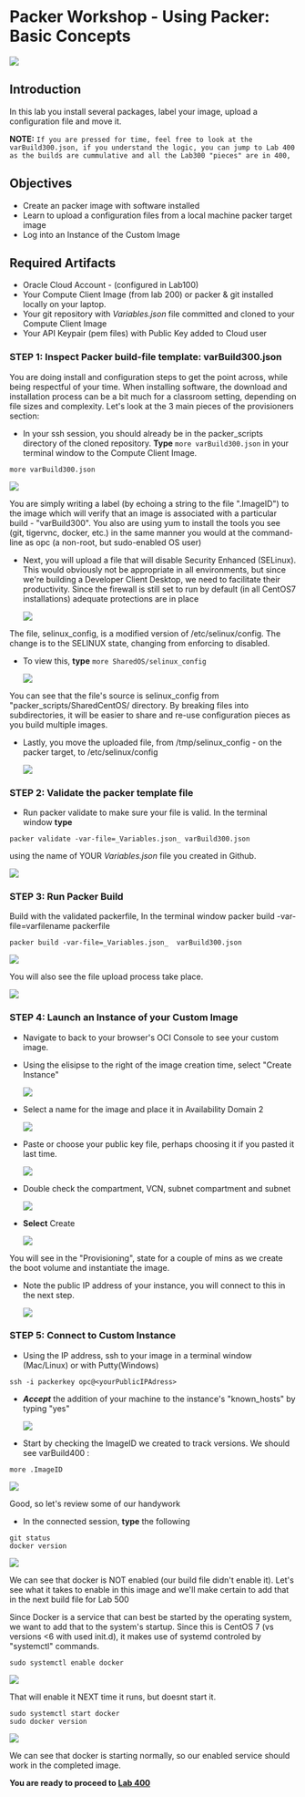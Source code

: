 # Packer Workshop - Using Packer: Basic Concepts

  ![](images/WorkshopHeader/300.png)

## Introduction

In this lab you install several packages, label your image, upload a configuration file and move it.  

**NOTE:** `If you are pressed for time, feel free to look at the varBuild300.json, if you understand the logic, you can jump to Lab 400 as the builds are cummulative and all the Lab300 "pieces" are in 400,`

## Objectives

- Create an packer image with software installed
- Learn to upload a configuration files from a local machine packer target image
- Log into an Instance of the Custom Image

## Required Artifacts

- Oracle Cloud Account - (configured in Lab100)
- Your Compute Client Image (from lab 200) or packer & git installed locally on your laptop.
- Your git repository with _Variables.json_ file committed and cloned to your Compute Client Image
- Your API Keypair (pem files) with Public Key added to Cloud user

### **STEP 1**: Inspect Packer build-file template: varBuild300.json

You are doing install and configuration steps to get the point across, while being respectful of your time.  When installing software, the download and installation process can be a bit much for a classroom setting, depending on file sizes and complexity.  Let's look at the 3 main pieces of the provisioners section:

- In your ssh session, you should already be in the packer_scripts directory of the cloned repository. **Type** `more varBuild300.json` in your terminal window to the Compute Client Image.

```
more varBuild300.json
```

  ![](images/Lab300/6.png)

You are simply writing a label (by echoing a string to the file ".ImageID") to the image which will verify that an image is associated with a particular build - "varBuild300".  You also are using yum to install the tools you see (git, tigervnc, docker, etc.) in the same manner you would at the command-line as opc (a non-root, but sudo-enabled OS user)

- Next, you will upload a file that will disable Security Enhanced (SELinux). This would obviously not be appropriate in all environments, but since we're building a Developer Client Desktop, we need to facilitate their productivity. Since the firewall is still set to run by default (in all CentOS7 installations) adequate protections are in place

  ![](images/Lab300/7.png)

The file, selinux_config, is a modified version of /etc/selinux/config.  The change is to the SELINUX state, changing from enforcing to disabled.

- To view this, **type** `more SharedOS/selinux_config` 

  ![](images/Lab300/7.5.png)

You can see that the file's source is selinux_config from  "packer_scripts/SharedCentOS/ directory.  By breaking files into subdirectories, it will be easier to share and re-use configuration pieces as you build multiple images.

- Lastly, you move the uploaded file, from /tmp/selinux_config - on the packer target, to /etc/selinux/config

  ![](images/Lab300/8.png)

### **STEP 2**: Validate the packer template file

- Run packer validate to make sure your file is valid.  In the terminal window **type**

```
packer validate -var-file=_Variables.json_ varBuild300.json
```

using the name of YOUR _Variables.json_ file you created in Github.

  ![](images/Lab300/9.png)

### **STEP 3**: Run Packer Build

Build with the validated packerfile, In the terminal window packer build -var-file=varfilename packerfile 

```
packer build -var-file=_Variables.json_  varBuild300.json
```
  ![](images/Lab300/2.png)

You will also see the file upload process take place.

  ![](images/Lab300/10.png)
 
### **STEP 4**: Launch an Instance of your Custom Image

- Navigate to back to your browser's OCI Console to see your custom image.

- Using the elisipse to the right of the image creation time,  select "Create Instance"

  ![](images/Lab300/11.png)

- Select a name for the image and place it in Availability Domain 2

  ![](images/Lab300/15.png)

- Paste or choose your public key file, perhaps choosing it if you pasted it last time.

  ![](images/Lab300/13.png)

- Double check the compartment, VCN, subnet compartment and subnet  

  ![](images/Lab300/14.png)

- **Select** Create

  ![](images/Lab300/16.png)

You will see in the "Provisioning", state for a couple of mins as we create the boot volume and instantiate the image.  

- Note the public IP address of your instance, you will connect to this in the next step.

  ![](images/Lab300/17.png)

### **STEP 5**: Connect to Custom Instance

- Using the IP address, ssh to your image in a terminal window (Mac/Linux) or with Putty(Windows)

```
ssh -i packerkey opc@<yourPublicIPAdress>
```

- ***Accept*** the addition of your machine to the instance's "known_hosts" by typing "yes"

  ![](images/Lab300/18.png)

- Start by checking the ImageID we created to track versions.  We should see varBuild400 :

```
more .ImageID
```

![](images/Lab300/20.png)

Good, so let's review some of our handywork

- In the connected session, **type** the following

```
git status
docker version
```
  ![](images/Lab300/21.png)

We can see that docker is NOT enabled (our build file didn't enable it).  Let's see what it takes to enable in this image and we'll make certain to add that in the next build file for Lab 500

Since Docker is a service that can best be started by the operating system, we want to add that to the system's startup.  Since this is CentOS 7 (vs versions <6 with used init.d), it makes use of systemd controled by "systemctl" commands.

```
sudo systemctl enable docker
```

![](images/Lab300/22.png)

That will enable it NEXT time it runs, but doesnt start it.

```
sudo systemctl start docker
sudo docker version
```

![](images/Lab300/24.png)

We can see that docker is starting normally, so our enabled service should work in the completed image.

**You are ready to proceed to [Lab 400](Lab400.md)**
